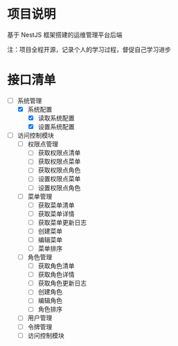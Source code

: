 # 项目说明

基于 NestJS 框架搭建的运维管理平台后端

注：项目全程开源，记录个人的学习过程，督促自己学习进步

# 接口清单

- [ ] 系统管理
  - [x] 系统配置
    - [x] 读取系统配置
    - [x] 设置系统配置
- [ ] 访问控制模块
  - [ ] 权限点管理
    - [ ] 获取权限点清单
    - [ ] 获取权限点菜单
    - [ ] 获取权限点角色
    - [ ] 设置权限点菜单
    - [ ] 设置权限点角色
  - [ ] 菜单管理
    - [ ] 获取菜单清单
    - [ ] 获取菜单详情
    - [ ] 获取菜单更新日志
    - [ ] 创建菜单
    - [ ] 编辑菜单
    - [ ] 菜单排序
  - [ ] 角色管理
    - [ ] 获取角色清单
    - [ ] 获取角色详情
    - [ ] 获取角色更新日志
    - [ ] 创建角色
    - [ ] 编辑角色
    - [ ] 角色排序
  - [ ] 用户管理
  - [ ] 令牌管理
  - [ ] 访问控制模块
